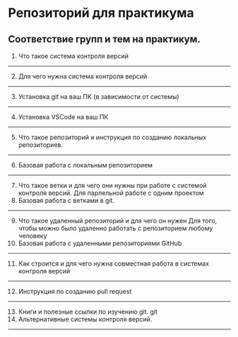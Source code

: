 # Репозиторий для практикума
## Соответствие групп и тем на практикум.

1. Что такое система контроля версий
---
2. Для чего нужна система контроля версий
---
3. Установка git на ваш ПК (в зависимости от системы)
---
4. Установка VSCode на ваш ПК
---
5. Что такое репозиторий и инструкция по созданию локальных репозиториев.
---
6. Базовая работа с локальным репозиторием
---
7. Что такое ветки и для чего они нужны при работе с системой контроля версий.
Для парлельной работе с одним проектом
8. Базовая работа с ветками в git.
----
9. Что такое удаленный репозиторий и для чего он нужен
Для того, чтобы можно было удаленно работать с репозиторием любому человеку
10. Базовая работа с удаленными репозиториями GitHub
---
11. Как строится и для чего нужна совместная работа в системах контроля версий
----
12. Инструкция по созданию pull request
----
13. Книги и полезные ссылки по изучению git.
git 
14. Альтернативные системы контроля версий.
---
